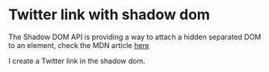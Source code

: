 # Twitter link with shadow dom
The Shadow DOM API is providing a way to attach a hidden separated DOM to an element, check the MDN article [here](https://developer.mozilla.org/en-US/docs/Web/Web_Components/Using_shadow_DOM)

I create a Twitter link in the shadow dom.
